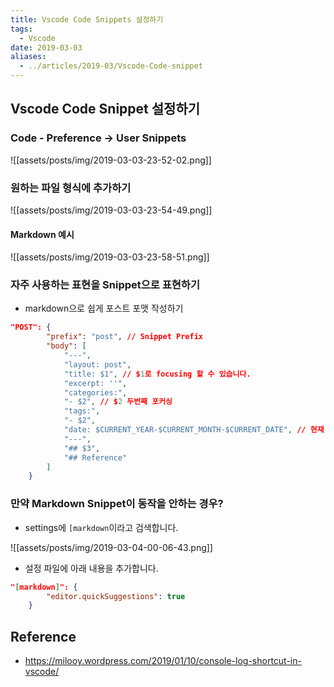 ```yaml
---
title: Vscode Code Snippets 설정하기
tags:
  - Vscode
date: 2019-03-03
aliases: 
  - ../articles/2019-03/Vscode-Code-snippet
---
```


## Vscode Code Snippet 설정하기
### Code - Preference -> User Snippets
![[assets/posts/img/2019-03-03-23-52-02.png]]


### 원하는 파일 형식에 추가하기
![[assets/posts/img/2019-03-03-23-54-49.png]]

#### Markdown 예시
![[assets/posts/img/2019-03-03-23-58-51.png]]

### 자주 사용하는 표현을 Snippet으로 표현하기
- markdown으로 쉽게 포스트 포맷 작성하기

```json
"POST": {
		"prefix": "post", // Snippet Prefix
		"body": [
			"---",
			"layout: post",
			"title: $1", // $1로 focusing 할 수 있습니다.
			"excerpt: ''",
			"categories:",
			"- $2", // $2 두번째 포커싱
			"tags:",
			"- $2",
			"date: $CURRENT_YEAR-$CURRENT_MONTH-$CURRENT_DATE", // 현재 시간 표현하기
			"---",
			"## $3",
			"## Reference"
		]
	}
```

### 만약 Markdown Snippet이 동작을 안하는 경우?
- settings에 `[markdown`이라고 검색합니다.

![[assets/posts/img/2019-03-04-00-06-43.png]]

- 설정 파일에 아래 내용을 추가합니다.
```json
"[markdown]": {
		"editor.quickSuggestions": true
	}
```

## Reference
- <https://milooy.wordpress.com/2019/01/10/console-log-shortcut-in-vscode/>
